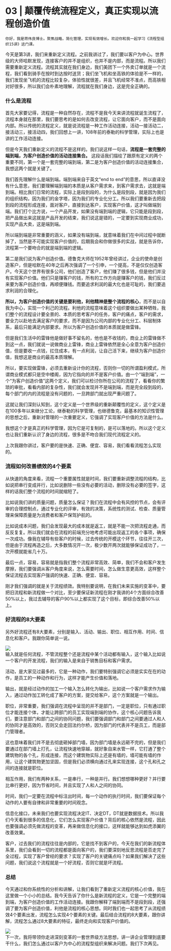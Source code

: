 # 03 | 颠覆传统流程定义，真正实现以流程创造价值

    你好，我是蒋伟良博士。聚焦战略，简化管理，实现有效增长。欢迎你和我一起学习《流程型组织15讲》这门课。

今天是第3讲，我们来重新定义流程。之前我讲过了，我们要以客户为中心。世界级的大师哈默发现，连接客户的并不是组织，也并不是内部，而是流程。所以我们需要重新定义流程。流程其实就在我们身边，我们美团下一个外卖订单就是一个流程，我们看到骑手在按时到达按时送货；我们坐飞机和坐高铁的体验是不一样的，我们发现坐飞机的流程比较复杂，体验性就很差，并且飞机经常不准点，而高铁相对好很多，所以我们会朴素地理解，流程就在我们身边，这是完全正确的。

### 什么是流程

首先大家要记得，流程是一种自然存在，流程不是我今天来讲流程就诞生流程了，流程本身就在那里，我们要思考的是如何去改变流程，让它面向客户，而不是面向内部。所以传统的流程定义，就是说流程是一种工作活动连接，活动一接活动二，接活动三，接活动四，我们回想上一讲，108年前的泰勒的科学管理，实际上也是讲的工作活动连接。

但是今天我们重新定义的流程不是这样的。我们说这样一句话，**流程是一套完整的端到端，为客户创造价值的活动连接集合。** 这段话我们描绘了跟原有定义的两个重要不同，第一个是一套完整的端到端，第二是为客户创造价值的活动连接集合，我想这两个就是关键了。

我们首先理解什么是端到端。端到端来自于英文“end to end”的意思，所以直译没有什么意思，我们要理解端到端的本质是从客户需求来，到客户需求去，这就是端到端。相比我们日常的流程，实际上是段到段的，为什么是段到段，就是因为我们的组织结构，因为我们的金字塔，因为我们的专业化分工。所以我们要重新去把段到段的流程形成连接，面对客户，直接到达客户，实现客户价值，这才叫做端到端。我们打个比方说，一个产品开发，如果没有端到端的逻辑，它只能是段到段，把产品做出来这就是产品开发的结束，我们说这是错的，一定要到实现商业成功，实现产品大卖，这是端到端。

所以端到端是非常重要的涵义，如果没有端到端，就意味着我们在中间过程中就断掉了，当然是不可能实现客户价值的，后期我会和你做很多的实战，就是告诉你，流程第一个要吻合的就是端到端的逻辑。

第二是我们说为客户创造价值。德鲁克大师在1952年曾经讲过，企业的使命是创造客户，但是哈默在40年之后再次强调了一个引申，一个提高，不是仅仅创造客户。今天这个世界有很多公司，他们创造了客户，他们赚了很多钱，但是他们并没有实现客户价值。他们只是赚客户的钱，所有的工作方向是赚客户的钱，我们反过来要为客户创造价值，再顺便赚钱。而要追求利润的最大化也是可耻的，我们要追求利润的合理化。

**所以，为客户创造价值的关键是要利他，利他精神是整个流程的核心**，而不是以自我为中心，实现一个利己的流程。利他的流程意味着这个组织要做出某种牺牲，我们整个的流程设计要全景的、本质的思考客户的任务，客户的痛点，客户的需求，要全力以赴地去满足客户的要求，而不是因为公司内部的专业化分工、科层制体系，最后只能满足内部要求。所以为客户创造价值的本质就是做雷锋。

但是我们生活中的雷锋他是做好事不留名的，他也是不收钱的，商业上的雷锋做不到这一点，我们就说一说做商业上雷锋，商业上雷锋依然是全心全意为客户创造价值，但是要收一点钱，扛住成本，有一点利润，让自己活下来，继续为客户创造价值，我想这是商业的最高本质理解。

所以，要实现做雷锋，必须去重新设计你的流程，否则你一切的所谓盈利模式，所谓商业模式都只是空中楼阁，因为它指向的并不是客户价值。由一个“端到端”，一个“为客户创造价值”这两个定义，我们可以检讨你所在公司的流程了，看看你的繁琐的审批，看看内部的复杂性，我们就会发现并不是端到端，而是完全段到段的，每个部门的内的流程是没有问题的，一旦跨部门就出现严重问题了。

这就让我们深刻认知到，这个定义是一个世界级的重新颠覆性的定义，这个定义是在100多年以来继分工论，继泰勒的科学管理，也继德鲁克，最基本的知识性管理的思想之后，重新对管理的一次重要定义，它强调了实现客户价值的方法是什么。

我想这个才是真正的科学管理，因为它是可复制的，是可以落地的。所以这个定义也让我们重新认识了身边的流程，很多是不吻合我们现代流程定义的。

上次我跟你讲过，客户要的是快速、正确、便宜、容易，我们看看流程怎么实现的。

### 流程如何改善绩效的4个要素

从快速的角度来看，流程一个重要属性就是时间，我们要重新调整流程的结构，比如说把串行变成并行，比如说删除一些没有必要的活动，删除没有必要的签字，这样的话我们整个流程的时间就缩短了。

比如说我们讲的质量问题，质量怎么保证？我们在流程中会有风控的节点，会有评审的合理控制点，通过专业化的评审，有效的决策，系统性的测试、检查、质量管理来保障质量是为消费者和客户保驾护航的。

比如说成本问题，我们会发现最大的成本就是返工，就是不能一次把流程走通，而反反复复。所以我们就会在流程的前端充分地考虑可能出现返工的各个事项，确保一次成功。像我在辅导有些客户的时候，过去传统的开模这个环节，往往开三次，但是由于流程再造之后，大多数情况开一次，极少数开两次就能够保证成功了，一次开模就能省几十万。

最后一点，容易，容易就是指我们整个流程非常高效、简单，我们不会和客户发生摩擦，我们要强调从客户角度来说，怎么需要时间，怎么做生意更高效，这样整个保证流程去实现客户强调的快速、正确、便宜、容易。

刚才我们强调的就是关于流程绩效。我特别要说明，在我们未来实施的变革中，要把旧流程和新流程做一个对比，至少要保证新流程在刚才我讲的4个方面综合改善50%以上，我过去辅导的客户90%以上都实现了这个目标，即综合改善50%以上。

### 好流程的8大要素

另外好流程还有8大要素，分别是输入、活动、输出、职位、相互作用、时间、信息化和客户。我跟你简单说一说。

![](https://static001.geekbang.org/resource/image/bc/62/bcf12dd722eae751c45cea1bef4aae62.png)  
输入就是任何流程，不管流程整个还是流程中某个活动都有输入，这个输入比如说一个客户的开发流程，我们的输入是来自于销售目标和客户需求。

活动，是大家见过最多的，它是一种动作，我们要特别强调它必须是实实在在的动作，是员工的一种动作和行为，这样才能产生价值和落地。

输出，就是经过动作的加工一个输入怎么转化为输出，比如说一个客户需求作为输入，通过动作加工转化成了客户的方案，提交给客户，这个方案就是一个输出。

职位，非常重要，我们强调在流程中呈现的并不是部门，一定是职位，只有通过职位才能连接个体，才能让跨部门的员工实现端到端的协作，这个核心问题告诉我们，要注意部门和部门之间的协同问题，我们要强调部门和部门之间要通过人和人的协同才是高效的，否则又会走回法约尔桥，因为部门的代表并不是员工，而是部门管理者。

这也意味着我们并不是去彻底砸掉部门墙，因为部门墙是永远砸不完的，但是我们要通过在部门墙上打孔，让流程快速地穿越，就好象自来水管一样，它打通了整个建筑物的各个孔，形成连接，而这个建筑物实际上还是有墙的，墙可能有墙的作用，让这个建筑物更加坚固，但是我们必须横向通过孔来实现连接，这个孔和孔之间的连接就是职位。

相互作用，我们有两种关系，一是串行，一种是并行。我们想想哪种更好？并行要比串行更好，因为节省时间，并且实现了人和人之间的协同。

时间，我们一定要在流程中标注出时间，每一个动作的执行时间，我们要保证每个动作的人要有自律和非常重要的时间观念。

信息化接口，未来我们也要实现流程决定IT、决定DT，DT就是数据技术。所以我们今天看到很多的信息化，它们怎么实现客户价值？背后的核心依然是流程，因此也要强调必须先做流程的变革，再来做信息化的接口，这样就能够达到如虎添翼的改善效果。

客户，过去我们的流程往往是内部的，它是找不到客户的，今天在我们的新流程体系里，我们会看到一切的流程都是面向客户的，我们要深刻地反思流程是否走完了全过程，实现了客户曾经的要求？实现了客户的关键痛点吗？如果我们解决了这些问题，我们说这个流程就是一个好流程，否则它就是坏流程。

### 总结

今天通过和你系统性的分析和讲解，让我们看到了重新定义流程的核心价值，我在这里做一个小小的总结。我今天告诉了你什么是新流程的定义，它是一个完整的端到端，为客户创造价值的工作活动连接。我跟你解释了端到端而不是段到段，还强调了要为客户创造价值，利他是流程的核心思想。同时我们也一起思考了从流程绩效4个要素出发，流程怎么实现4个要素的关键。最后结合流程的8大要素，跟你讲解，流程怎么通过8大要素的特征，最终走向和实现客户价值的。

![](https://static001.geekbang.org/resource/image/b1/3f/b1d9eea6a459b9d7822c2e41c545683f.png)  
下一次，我将带领你走进深刻变革的一套世界级方法思想，讲一讲企业管理到底要干什么，我们怎么通过以客户为中心的流程型组织来解决问题。我们下次再见。
    